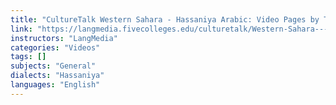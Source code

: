 ```yaml
---
title: "CultureTalk Western Sahara - Hassaniya Arabic: Video Pages by Topic"
link: "https://langmedia.fivecolleges.edu/culturetalk/Western-Sahara---Hassaniya-Arabic"
instructors: "LangMedia"
categories: "Videos"
tags: []
subjects: "General"
dialects: "Hassaniya"
languages: "English"
---
```

